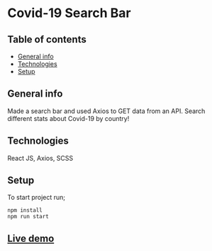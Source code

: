 # Covid-19 Search Bar

## Table of contents

- [General info](#general-info)
- [Technologies](#technologies)
- [Setup](#Setup)

## General info

Made a search bar and used Axios to GET data from an API. Search different stats about Covid-19 by country!

## Technologies

React JS, Axios, SCSS

## Setup

To start project run;

```
npm install
npm run start
```

## [Live demo](https://covid-search-bar.vercel.app/)
